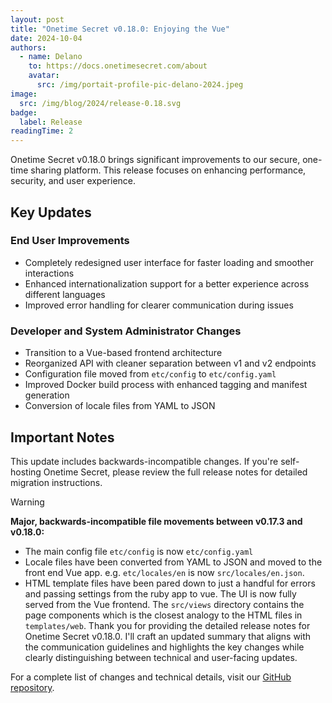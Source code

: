 ```yaml
---
layout: post
title: "Onetime Secret v0.18.0: Enjoying the Vue"
date: 2024-10-04
authors:
  - name: Delano
    to: https://docs.onetimesecret.com/about
    avatar:
      src: /img/portait-profile-pic-delano-2024.jpeg
image:
  src: /img/blog/2024/release-0.18.svg
badge:
  label: Release
readingTime: 2
---
```


Onetime Secret v0.18.0 brings significant improvements to our secure, one-time sharing platform. This release focuses on enhancing performance, security, and user experience.

## Key Updates


### End User Improvements

- Completely redesigned user interface for faster loading and smoother interactions
- Enhanced internationalization support for a better experience across different languages
- Improved error handling for clearer communication during issues



### Developer and System Administrator Changes

- Transition to a Vue-based frontend architecture
- Reorganized API with cleaner separation between v1 and v2 endpoints
- Configuration file moved from `etc/config` to `etc/config.yaml`
- Improved Docker build process with enhanced tagging and manifest generation
- Conversion of locale files from YAML to JSON


## Important Notes

This update includes backwards-incompatible changes. If you're self-hosting Onetime Secret, please review the full release notes for detailed migration instructions.

> [!WARNING]
> **Major, backwards-incompatible file movements between v0.17.3 and v0.18.0:**
> * The main config file `etc/config` is now `etc/config.yaml`
> * Locale files have been converted from YAML to JSON and moved to the front end Vue app. e.g. `etc/locales/en` is now `src/locales/en.json`.
> * HTML template files have been pared down to just a handful for errors and passing settings from the ruby app to vue. The UI is now fully served from the Vue frontend. The `src/views` directory contains the page components which is the closest analogy to the HTML files in `templates/web`.
Thank you for providing the detailed release notes for Onetime Secret v0.18.0. I'll craft an updated summary that aligns with the communication guidelines and highlights the key changes while clearly distinguishing between technical and user-facing updates.


For a complete list of changes and technical details, visit our [GitHub repository](https://github.com/onetimesecret/onetimesecret/releases/tag/v0.18.0).
